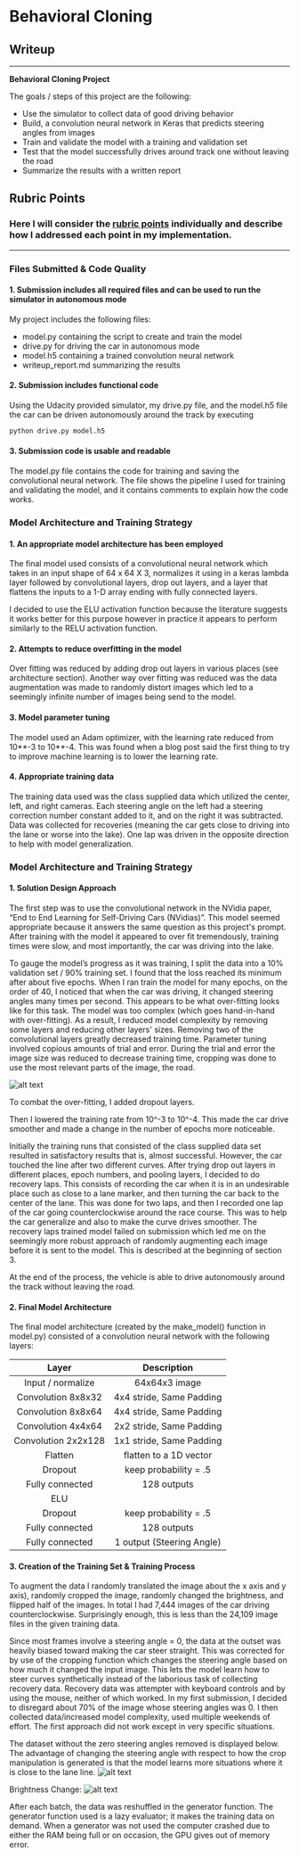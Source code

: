 # **Behavioral Cloning**

## Writeup

---

**Behavioral Cloning Project**

The goals / steps of this project are the following:
* Use the simulator to collect data of good driving behavior
* Build, a convolution neural network in Keras that predicts steering angles from images
* Train and validate the model with a training and validation set
* Test that the model successfully drives around track one without leaving the road
* Summarize the results with a written report


[//]: # (Image References)

[image1]: ./examples/recovery.png "Recovery"
[image3]: ./examples/placeholder_small.png "Recovery Image"
[image4]: ./examples/dataset.png "Steering Angles"
[image5]: ./examples/cropped-notcropped.png "Cropped not Cropped"
[image6]: ./examples/flipped-notflipped.png "Flipped Not Flipped"
[image7]: ./examples/brightness-original.png "Brightness Changed"

## Rubric Points
### Here I will consider the [rubric points](https://review.udacity.com/#!/rubrics/432/view) individually and describe how I addressed each point in my implementation.  

---
### Files Submitted & Code Quality

#### 1. Submission includes all required files and can be used to run the simulator in autonomous mode

My project includes the following files:
* model.py containing the script to create and train the model
* drive.py for driving the car in autonomous mode
* model.h5 containing a trained convolution neural network
* writeup_report.md summarizing the results

#### 2. Submission includes functional code
Using the Udacity provided simulator, my drive.py file, and the model.h5 file the car can be driven autonomously around the track by executing
```sh
python drive.py model.h5
```

#### 3. Submission code is usable and readable

The model.py file contains the code for training and saving the convolutional neural network. The file shows the pipeline I used for training and validating the model, and it contains comments to explain how the code works.

### Model Architecture and Training Strategy

#### 1. An appropriate model architecture has been employed

The final model used consists of a convolutional neural network which takes in an input shape of 64 x 64 X 3, normalizes it using in a keras lambda layer followed by convolutional layers, drop out layers, and a layer that flattens the inputs to a 1-D array ending with fully connected layers.

I decided to use the ELU activation function because the literature suggests it works better for this purpose however in practice it appears to perform similarly to the RELU activation function.

#### 2. Attempts to reduce overfitting in the model

Over fitting was reduced by adding drop out layers in various places (see architecture section). Another way over fitting was reduced was the data augmentation was made to randomly distort images which led to a seemingly infinite number of images being send to the model.

#### 3. Model parameter tuning

The model used an Adam optimizer, with the learning rate reduced from 10**-3 to 10**-4. This was found when a blog post said the first thing to try to improve machine learning is to lower the learning rate.

#### 4. Appropriate training data

The training data used was the class supplied data which utilized the center, left, and right cameras. Each steering angle on the left had a steering correction number constant added to it, and on the right it was subtracted. Data was collected for recoveries (meaning the car gets close to driving into the lane or worse into the lake). One lap was driven in the opposite direction to help with model generalization.

### Model Architecture and Training Strategy

#### 1. Solution Design Approach

The first step was to use the convolutional network in the NVidia paper, “End to End Learning for Self-Driving Cars (NVidias)”. This model seemed appropriate because it answers the same question as this project's prompt. After training with the model it appeared to over fit tremendously, training times were slow, and most importantly, the car was driving into the lake.

To gauge the model’s progress as it was training, I split the data into a 10% validation set / 90% training set. I found that the loss reached its minimum after about five epochs. When I ran train the model for many epochs, on the order of 40, I noticed that when the car was driving, it changed steering angles many times per second. This appears to be what over-fitting looks like for this task. The model was too complex (which goes hand-in-hand with over-fitting). As a result, I reduced model complexity by removing some layers and reducing other layers' sizes. Removing two of the convolutional layers greatly decreased training time. Parameter tuning involved copious amounts of trial and error. During the trial and error the image size was reduced to decrease training time, cropping was done to use the most relevant parts of the image, the road.

![alt text][image5]

To combat the over-fitting, I added dropout layers.

Then I lowered the training rate from 10^-3 to 10^-4. This made the car drive smoother and made a change in the number of epochs more noticeable.

Initially the training runs that consisted of the class supplied data set resulted in satisfactory results that is, almost successful. However, the car touched the line after two different curves. After trying drop out layers in different places, epoch numbers, and pooling layers, I decided to do recovery laps. This consists of recording the car when it is in an undesirable place such as close to a lane marker, and then turning the car back to the center of the lane. This was done for two laps, and then I recorded one lap of the car going counterclockwise around the race course. This was to help the car generalize and also to make the curve drives smoother. The recovery laps trained model failed on submission which led me on the seemingly more robust approach of randomly augmenting each image before it is sent to the model. This is described at the beginning of section 3.

At the end of the process, the vehicle is able to drive autonomously around the track without leaving the road.

#### 2. Final Model Architecture

The final model architecture (created by the make_model() function in model.py) consisted of a convolution neural network with the following layers:

| Layer         		|     Description	        					|
|:---------------------:|:---------------------------------------------:|
| Input / normalize 	| 64x64x3 image    								|
| Convolution 8x8x32   	| 4x4 stride, Same Padding 					|
| Convolution 8x8x64   	| 4x4 stride, Same Padding 					|
| Convolution 4x4x64   	| 2x2 stride, Same Padding						|
| Convolution 2x2x128  	| 1x1 stride, Same Padding 					|
| Flatten				| flatten to a 1D vector						|
| Dropout      			| keep probability = .5							|
| Fully connected		| 128 outputs 									|
| ELU	      			| 												|
| Dropout      			| keep probability = .5							|
| Fully connected		| 128 outputs 									|
| Fully connected		| 1 output (Steering Angle) 					|


#### 3. Creation of the Training Set & Training Process

To augment the data I randomly translated the image about the x axis and y axis), randomly cropped the image, randomly changed the brightness, and flipped half of the images. In total I had 7,444 images of the car driving counterclockwise. Surprisingly enough, this is less than the 24,109 image files in the given training data.

Since most frames involve a steering angle = 0, the data at the outset was heavily biased toward making the car steer straight. This was corrected for by use of the cropping function which changes the steering angle based on how much it changed the input image. This lets the model learn how to steer curves synthetically instead of the laborious task of collecting recovery data. Recovery data was attempter with keyboard controls and by using the mouse, neither of which worked. In my first submission, I decided to disregard about 70% of the image whose steering angles was 0. I then collected data/increased model complexity, used multiple weekends of effort. The first approach did not work except in very specific situations.  

The dataset without the zero steering angles removed is displayed below. The advantage of changing the steering angle with respect to how the crop manipulation is generated is that the model learns more situations where it is close to the lane line.
![alt text][image4]

Brightness Change:
![alt text][image7]

After each batch, the data was reshuffled in the generator function. The generator function used is a lazy evaluator; it makes the training data on demand. When a generator was not used the computer crashed due to either the RAM being full or on occasion, the GPU gives out of memory error.
